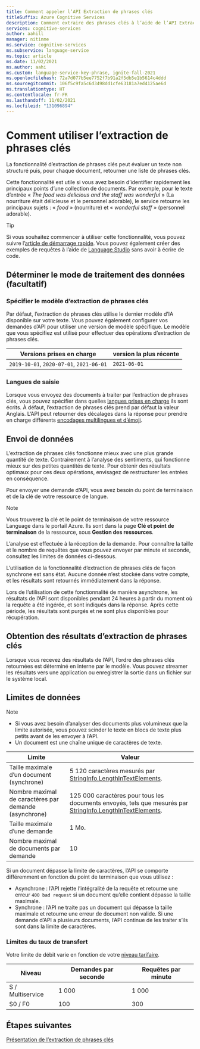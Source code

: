 ```yaml
---
title: Comment appeler l’API Extraction de phrases clés
titleSuffix: Azure Cognitive Services
description: Comment extraire des phrases clés à l’aide de l’API Extraction de phrases clés.
services: cognitive-services
author: aahill
manager: nitinme
ms.service: cognitive-services
ms.subservice: language-service
ms.topic: article
ms.date: 11/02/2021
ms.author: aahi
ms.custom: language-service-key-phrase, ignite-fall-2021
ms.openlocfilehash: 72a7d077b5ee7752f7b91a2f5db5e1b5614c4ddd
ms.sourcegitcommit: 106f5c9fa5c6d3498dd1cfe63181a7ed4125ae6d
ms.translationtype: HT
ms.contentlocale: fr-FR
ms.lasthandoff: 11/02/2021
ms.locfileid: "131096894"
---
```

# <a name="how-to-use-key-phrase-extraction"></a>Comment utiliser l’extraction de phrases clés 

La fonctionnalité d’extraction de phrases clés peut évaluer un texte non structuré puis, pour chaque document, retourner une liste de phrases clés.

Cette fonctionnalité est utile si vous avez besoin d’identifier rapidement les principaux points d’une collection de documents. Par exemple, pour le texte d’entrée « *The food was delicious and the staff was wonderful* » (La nourriture était délicieuse et le personnel adorable), le service retourne les principaux sujets : « *food* » (nourriture) et « *wonderful staff* » (personnel adorable).

> [!TIP]
> Si vous souhaitez commencer à utiliser cette fonctionnalité, vous pouvez suivre l’[article de démarrage rapide](../quickstart.md). Vous pouvez également créer des exemples de requêtes à l’aide de [Language Studio](../../language-studio.md) sans avoir à écrire de code.


## <a name="determine-how-to-process-the-data-optional"></a>Déterminer le mode de traitement des données (facultatif)

### <a name="specify-the-key-phrase-extraction-model"></a>Spécifier le modèle d’extraction de phrases clés

Par défaut, l’extraction de phrases clés utilise le dernier modèle d’IA disponible sur votre texte. Vous pouvez également configurer vos demandes d’API pour utiliser une version de modèle spécifique. Le modèle que vous spécifiez est utilisé pour effectuer des opérations d’extraction de phrases clés.

| Versions prises en charge | version la plus récente |
|--|--|
| `2019-10-01`, `2020-07-01`, `2021-06-01`  | `2021-06-01`   |

### <a name="input-languages"></a>Langues de saisie

Lorsque vous envoyez des documents à traiter par l’extraction de phrases clés, vous pouvez spécifier dans quelles [langues prises en charge](../language-support.md) ils sont écrits. À défaut, l’extraction de phrases clés prend par défaut la valeur Anglais. L’API peut retourner des décalages dans la réponse pour prendre en charge différents [encodages multilingues et d’émoji](../../concepts/multilingual-emoji-support.md). 

## <a name="submitting-data"></a>Envoi de données

L’extraction de phrases clés fonctionne mieux avec une plus grande quantité de texte. Contrairement à l’analyse des sentiments, qui fonctionne mieux sur des petites quantités de texte. Pour obtenir des résultats optimaux pour ces deux opérations, envisagez de restructurer les entrées en conséquence.

Pour envoyer une demande d’API, vous avez besoin du point de terminaison et de la clé de votre ressource de langue.

> [!NOTE]
> Vous trouverez la clé et le point de terminaison de votre ressource Language dans le portail Azure. Ils sont dans la page **Clé et point de terminaison** de la ressource, sous **Gestion des ressources**. 

L’analyse est effectuée à la réception de la demande. Pour connaître la taille et le nombre de requêtes que vous pouvez envoyer par minute et seconde, consultez les limites de données ci-dessous.

L’utilisation de la fonctionnalité d’extraction de phrases clés de façon synchrone est sans état. Aucune donnée n’est stockée dans votre compte, et les résultats sont retournés immédiatement dans la réponse.

Lors de l’utilisation de cette fonctionnalité de manière asynchrone, les résultats de l’API sont disponibles pendant 24 heures à partir du moment où la requête a été ingérée, et sont indiqués dans la réponse. Après cette période, les résultats sont purgés et ne sont plus disponibles pour récupération.


## <a name="getting-key-phrase-extraction-results"></a>Obtention des résultats d’extraction de phrases clés

Lorsque vous recevez des résultats de l’API, l’ordre des phrases clés retournées est déterminé en interne par le modèle. Vous pouvez streamer les résultats vers une application ou enregistrer la sortie dans un fichier sur le système local.

## <a name="data-limits"></a>Limites de données

> [!NOTE]
> * Si vous avez besoin d’analyser des documents plus volumineux que la limite autorisée, vous pouvez scinder le texte en blocs de texte plus petits avant de les envoyer à l’API. 
> * Un document est une chaîne unique de caractères de texte.  

| Limite | Valeur | 
|------------------------|---------------|
| Taille maximale d’un document (synchrone) | 5 120 caractères mesurés par [StringInfo.LengthInTextElements](/dotnet/api/system.globalization.stringinfo.lengthintextelements). |
| Nombre maximal de caractères par demande (asynchrone) | 125 000 caractères pour tous les documents envoyés, tels que mesurés par [StringInfo.LengthInTextElements](/dotnet/api/system.globalization.stringinfo.lengthintextelements). |
| Taille maximale d’une demande | 1 Mo.  |
| Nombre maximal de documents par demande |  10 |

Si un document dépasse la limite de caractères, l’API se comporte différemment en fonction du point de terminaison que vous utilisez :

* Asynchrone : l’API rejette l’intégralité de la requête et retourne une erreur `400 bad request` si un document qu’elle contient dépasse la taille maximale.
* Synchrone : l’API ne traite pas un document qui dépasse la taille maximale et retourne une erreur de document non valide. Si une demande d’API a plusieurs documents, l’API continue de les traiter s’ils sont dans la limite de caractères.

### <a name="rate-limits"></a>Limites du taux de transfert

Votre limite de débit varie en fonction de votre [niveau tarifaire](https://aka.ms/unifiedLanguagePricing).

| Niveau          | Demandes par seconde | Requêtes par minute |
|---------------|---------------------|---------------------|
| S / Multiservice | 1 000                | 1 000                |
| S0 / F0         | 100                 | 300                 |

## <a name="next-steps"></a>Étapes suivantes

[Présentation de l’extraction de phrases clés](../overview.md)
